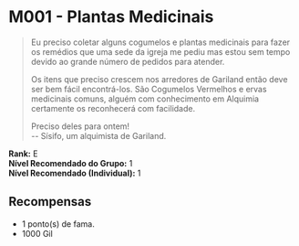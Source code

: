 # M001 - Plantas Medicinais

>Eu preciso coletar alguns cogumelos e plantas medicinais para fazer os remédios que uma sede da igreja me pediu mas estou sem tempo devido ao grande número de pedidos para atender.
>
>Os itens que preciso crescem nos arredores de Gariland então deve ser bem fácil encontrá-los. São Cogumelos Vermelhos e ervas medicinais comuns, alguém com conhecimento em Alquimia certamente os reconhecerá com facilidade.
>
>Preciso deles para ontem!  
-- Sísifo, um alquimista de Gariland.

**Rank:** E  
**Nível Recomendado do Grupo:** 1  
**Nível Recomendado (Individual):** 1  

## Recompensas

* 1 ponto(s) de fama.
* 1000 Gil